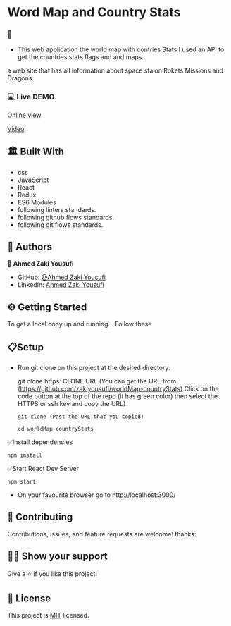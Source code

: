 # Word Map and Country Stats

### 📜
- This web application the world map with contries Stats I used an API to get the countries stats flags and and maps.

 a web site that has all information about space staion Rokets Missions and Dragons. 

### 💻 Live DEMO

   [Online view]()
   
   [Video](https://www.loom.com/share/70e5318c28b6424d8ddffccdb548eec3)

## 🏛 Built With
- css
- JavaScript
- React
- Redux
- ES6 Modules
- following linters standards.
- following github flows standards.
- following git flows standards.

## 📑 Authors
👤 **Ahmed Zaki Yousufi**
- GitHub: [@Ahmed Zaki Yousufi](https://github.com/zakiyousufi)
- LinkedIn: [Ahmed Zaki Yousufi](https://www.linkedin.com/in/ahmadzaki-yousufi-055214217/)

## ⚙ Getting Started
To get a local copy up and running... 
Follow these 

  ## 📋Setup
- Run git clone on this project at the desired directory:

  git clone https: CLONE URL (You can get the URL from: [(https://github.com/zakiyousufi/worldMap-countryStats)](github.com/zakiyousufi/worldMap-countryStats) Click on the code button at the top of the repo (it has green color) then select the HTTPS or ssh key and copy the URL)
  ```
  git clone (Past the URL that you copied)
  ```
  ```
  cd worldMap-countryStats
  ```
✅Install dependencies

  ```
  npm install
  ```

✅Start React Dev Server
  ```
  npm start
  ```
- On your favourite browser go to http://localhost:3000/

## 🤝 Contributing
Contributions, issues, and feature requests are welcome!
thanks:

## 🙏🏻 Show your support
Give a ⭐️ if you like this project!

## 📝 License
This project is [MIT](./MIT.md) licensed.
